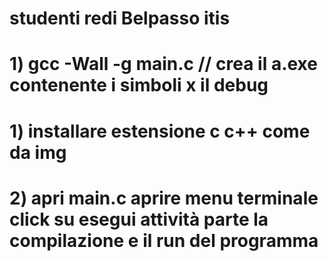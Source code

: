 # studenti redi Belpasso itis

# 1) gcc -Wall -g main.c // crea il a.exe contenente i simboli x il debug
# 1) installare estensione c c++ come da img
# 2) apri main.c aprire menu terminale click su esegui attività parte la compilazione e il run del programma